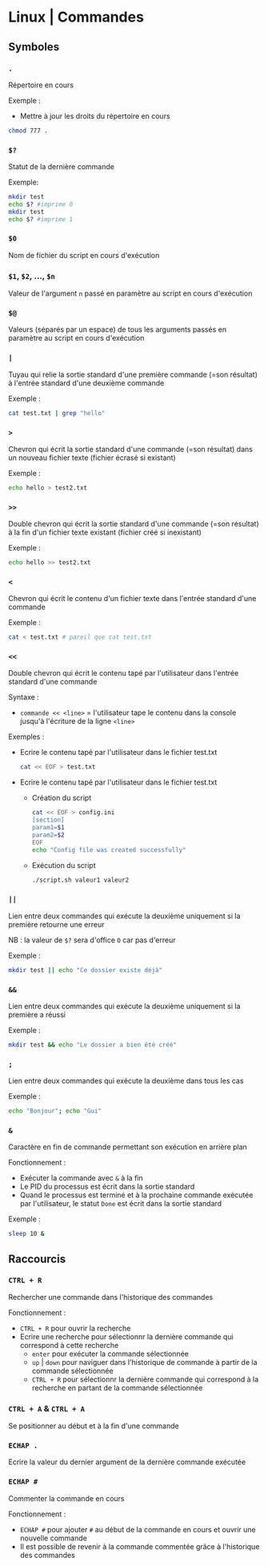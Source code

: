 # Linux | Commandes

## Symboles

### `.`

Répertoire en cours

Exemple :

* Mettre à jour les droits du répertoire en cours

```bash
chmod 777 .
```

### `$?`

Statut de la dernière commande

Exemple:

```bash
mkdir test
echo $? #imprime 0
mkdir test
echo $? #imprime 1
```

### `$0`

Nom de fichier du script en cours d'exécution

### `$1`, `$2`, ..., `$n`

Valeur de l'argument `n` passé en paramètre au script en cours d'exécution

### `$@`

Valeurs (séparés par un espace) de tous les arguments passés en paramètre au script en cours d'exécution

### `|`

Tuyau qui relie la sortie standard d'une première commande (=son résultat) à l'entrée standard d'une deuxième commande

Exemple :

```bash
cat test.txt | grep "hello"
```

### `>`

Chevron qui écrit la sortie standard d'une commande (=son résultat) dans un nouveau fichier texte (fichier écrasé si existant)

Exemple :

```bash
echo hello > test2.txt
```

### `>>`

Double chevron qui écrit la sortie standard d'une commande (=son résultat) à la fin d'un fichier texte existant (fichier créé si inexistant)

Exemple :

```bash
echo hello >> test2.txt
```

### `<`

Chevron qui écrit le contenu d'un fichier texte dans l'entrée standard d'une commande

Exemple :

```bash
cat < test.txt # pareil que cat test.txt
```

### `<<`

Double chevron qui écrit le contenu tapé par l'utilisateur dans l'entrée standard d'une commande

Syntaxe :

* `commande << <line>` = l'utilisateur tape le contenu dans la console jusqu'à l'écriture de la ligne `<line>`

Exemples :

* Ecrire le contenu tapé par l'utilisateur dans le fichier test.txt

    ```bash
    cat << EOF > test.txt
    ```

* Ecrire le contenu tapé par l'utilisateur dans le fichier test.txt
  * Création du script

    ```bash
    cat << EOF > config.ini
    [section]
    param1=$1
    param2=$2
    EOF
    echo "Config file was created successfully"
    ```

  * Exécution du script

    ```bash
    ./script.sh valeur1 valeur2
    ```

### `||`

Lien entre deux commandes qui exécute la deuxième uniquement si la première retourne une erreur

NB : la valeur de `$?` sera d'office `O` car pas d'erreur

Exemple :

```bash
mkdir test || echo "Ce dossier existe déjà"
```

### `&&`

Lien entre deux commandes qui exécute la deuxième uniquement si la première a réussi

Exemple :

```bash
mkdir test && echo "Le dossier a bien été créé"

```

### `;`

Lien entre deux commandes qui exécute la deuxième dans tous les cas

Exemple :

```bash
echo "Bonjour"; echo "Gui"
```

### `&`

Caractère en fin de commande permettant son exécution en arrière plan

Fonctionnement :

* Exécuter la commande avec `&` à la fin
* Le PID du processus est écrit dans la sortie standard
* Quand le processus est terminé et à la prochaine commande exécutée par l'utilisateur, le statut `Done` est écrit dans la sortie standard

Exemple :

```bash
sleep 10 &
```

## Raccourcis

### `CTRL + R`

Rechercher une commande dans l'historique des commandes

Fonctionnement :

* `CTRL + R` pour ouvrir la recherche
* Ecrire une recherche pour sélectionnr la dernière commande qui correspond à cette recherche
  * `enter` pour exécuter la commande sélectionnée
  * `up` | `down` pour naviguer dans l'historique de commande à partir de la commande sélectionnée
  * `CTRL + R` pour sélectionnr la dernière commande qui correspond à la recherche en partant de la commande sélectionnée

### `CTRL + A` & `CTRL + A`

Se positionner au début et à la fin d'une commande

### `ECHAP .`

Ecrire la valeur du dernier argument de la dernière commande exécutée

### `ECHAP #`

Commenter la commande en cours

Fonctionnement :

* `ECHAP #` pour ajouter `#` au début de la commande en cours et ouvrir une nouvelle commande
* Il est possible de revenir à la commande commentée grâce à l'historique des commandes

